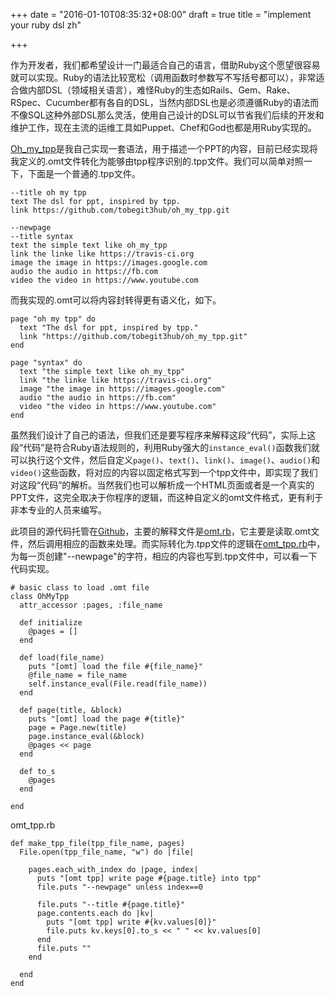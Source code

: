 +++
date = "2016-01-10T08:35:32+08:00"
draft = true
title = "implement your ruby dsl zh"

+++



作为开发者，我们都希望设计一门最适合自己的语言，借助Ruby这个愿望很容易就可以实现。Ruby的语法比较宽松（调用函数时参数写不写括号都可以），非常适合做内部DSL（领域相关语言），难怪Ruby的生态如Rails、Gem、Rake、RSpec、Cucumber都有各自的DSL，当然内部DSL也是必须遵循Ruby的语法而不像SQL这种外部DSL那么灵活，使用自己设计的DSL可以节省我们后续的开发和维护工作，现在主流的运维工具如Puppet、Chef和God也都是用Ruby实现的。

[Oh_my_tpp](https://github.com/tobegit3hub/oh_my_tpp)是我自己实现一套语法，用于描述一个PPT的内容，目前已经实现将我定义的.omt文件转化为能够由tpp程序识别的.tpp文件。我们可以简单对照一下，下面是一个普通的.tpp文件。

    --title oh my tpp
    text The dsl for ppt, inspired by tpp.
    link https://github.com/tobegit3hub/oh_my_tpp.git

    --newpage
    --title syntax
    text the simple text like oh_my_tpp
    link the linke like https://travis-ci.org
    image the image in https://images.google.com
    audio the audio in https://fb.com
    video the video in https://www.youtube.com

而我实现的.omt可以将内容封转得更有语义化，如下。

    page "oh my tpp" do
      text "The dsl for ppt, inspired by tpp."
      link "https://github.com/tobegit3hub/oh_my_tpp.git"
    end

    page "syntax" do
      text "the simple text like oh_my_tpp"
      link "the linke like https://travis-ci.org"
      image "the image in https://images.google.com"
      audio "the audio in https://fb.com"
      video "the video in https://www.youtube.com"
    end

虽然我们设计了自己的语法，但我们还是要写程序来解释这段“代码”，实际上这段“代码”是符合Ruby语法规则的，利用Ruby强大的`instance_eval()`函数我们就可以执行这个文件，然后自定义`page()`、`text()`、`link()`、`image()`、`audio()`和`video()`这些函数，将对应的内容以固定格式写到一个tpp文件中，即实现了我们对这段“代码”的解析。当然我们也可以解析成一个HTML页面或者是一个真实的PPT文件，这完全取决于你程序的逻辑，而这种自定义的omt文件格式，更有利于非本专业的人员来编写。

此项目的源代码托管在[Github]()，主要的解释文件是[omt.rb](https://github.com/tobegit3hub/oh_my_tpp/blob/master/lib/omt.rb)，它主要是读取.omt文件，然后调用相应的函数来处理。而实际转化为.tpp文件的逻辑在[omt_tpp.rb](https://github.com/tobegit3hub/oh_my_tpp/blob/master/lib/omt_tpp.rb)中，为每一页创建"--newpage"的字符，相应的内容也写到.tpp文件中，可以看一下代码实现。

    # basic class to load .omt file
    class OhMyTpp
      attr_accessor :pages, :file_name

      def initialize
        @pages = []
      end

      def load(file_name)
        puts "[omt] load the file #{file_name}"
        @file_name = file_name
        self.instance_eval(File.read(file_name))
      end

      def page(title, &block)
        puts "[omt] load the page #{title}"
        page = Page.new(title)
        page.instance_eval(&block)
        @pages << page
      end

      def to_s
        @pages
      end

    end

omt_tpp.rb

    def make_tpp_file(tpp_file_name, pages)
      File.open(tpp_file_name, "w") do |file|

        pages.each_with_index do |page, index|
          puts "[omt tpp] write page #{page.title} into tpp"
          file.puts "--newpage" unless index==0

          file.puts "--title #{page.title}"
          page.contents.each do |kv|
            puts "[omt tpp] write #{kv.values[0]}"
            file.puts kv.keys[0].to_s << " " << kv.values[0]
          end
          file.puts ""
        end

      end
    end

